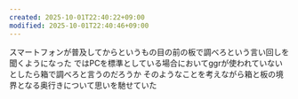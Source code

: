 ```yaml
---
created: 2025-10-01T22:40:22+09:00
modified: 2025-10-01T22:40:46+09:00
---
```


スマートフォンが普及してからというもの目の前の板で調べろという言い回しを聞くようになった
ではPCを標準としている場合においてggrが使われていないとしたら箱で調べろと言うのだろうか
そのようなことを考えながら箱と板の境界となる奥行きについて思いを馳せていた
